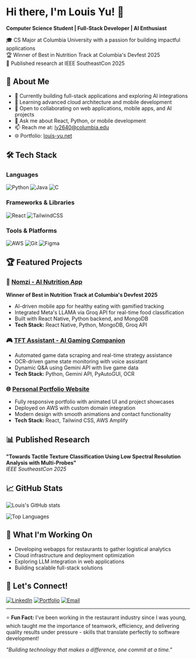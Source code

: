 # Hi there, I'm Louis Yu! 👋

**Computer Science Student | Full-Stack Developer | AI Enthusiast**

🎓 CS Major at Columbia University with a passion for building impactful applications  
🏆 Winner of Best in Nutrition Track at Columbia's Devfest 2025  
🔬 Published research at IEEE SoutheastCon 2025

## 🚀 About Me

- 🔭 Currently building full-stack applications and exploring AI integrations
- 🌱 Learning advanced cloud architecture and mobile development
- 👯 Open to collaborating on web applications, mobile apps, and AI projects
- 💬 Ask me about React, Python, or mobile development
- 📫 Reach me at: ly2640@columbia.edu
- 🌐 Portfolio: [louis-yu.net](https://louis-yu.net)

## 🛠️ Tech Stack

### Languages
![Python](https://img.shields.io/badge/Python-3776AB?style=for-the-badge&logo=python&logoColor=white)
![Java](https://img.shields.io/badge/Java-ED8B00?style=for-the-badge&logo=openjdk&logoColor=white)
![C](https://img.shields.io/badge/C-00599C?style=for-the-badge&logo=c&logoColor=white)

### Frameworks & Libraries
![React](https://img.shields.io/badge/React-20232A?style=for-the-badge&logo=react&logoColor=61DAFB)
![TailwindCSS](https://img.shields.io/badge/Tailwind_CSS-38B2AC?style=for-the-badge&logo=tailwind-css&logoColor=white)

### Tools & Platforms
![AWS](https://img.shields.io/badge/Amazon_AWS-232F3E?style=for-the-badge&logo=amazon-aws&logoColor=white)
![Git](https://img.shields.io/badge/Git-F05032?style=for-the-badge&logo=git&logoColor=white)
![Figma](https://img.shields.io/badge/Figma-F24E1E?style=for-the-badge&logo=figma&logoColor=white)

## 🏆 Featured Projects

### 🍎 [Nomzi - AI Nutrition App](https://github.com/LouisY06/nomzi)
**Winner of Best in Nutrition Track at Columbia's Devfest 2025**
- AI-driven mobile app for healthy eating with gamified tracking
- Integrated Meta's LLAMA via Groq API for real-time food classification
- Built with React Native, Python backend, and MongoDB
- **Tech Stack:** React Native, Python, MongoDB, Groq API

### 🎮 [TFT Assistant - AI Gaming Companion](https://github.com/LouisY06/tft-assistant)
- Automated game data scraping and real-time strategy assistance
- OCR-driven game state monitoring with voice assistant
- Dynamic Q&A using Gemini API with live game data
- **Tech Stack:** Python, Gemini API, PyAutoGUI, OCR

### 🌐 [Personal Portfolio Website](https://louis-yu.net)
- Fully responsive portfolio with animated UI and project showcases
- Deployed on AWS with custom domain integration
- Modern design with smooth animations and contact functionality
- **Tech Stack:** React, Tailwind CSS, AWS Amplify

## 📊 Published Research

**"Towards Tactile Texture Classification Using Low Spectral Resolution Analysis with Multi-Probes"**  
*IEEE SoutheastCon 2025* 

## 📈 GitHub Stats

![Louis's GitHub stats](https://github-readme-stats.vercel.app/api?username=LouisY06&show_icons=true&theme=dark&count_private=true)

![Top Languages](https://github-readme-stats.vercel.app/api/top-langs/?username=LouisY06&layout=compact&theme=dark)

## 🎯 What I'm Working On

- Developing webapps for restaurants to gather logistical analytics
- Cloud infrastructure and deployment optimization
- Exploring LLM integration in web applications
- Building scalable full-stack solutions

## 🤝 Let's Connect!

[![LinkedIn](https://img.shields.io/badge/LinkedIn-0077B5?style=for-the-badge&logo=linkedin&logoColor=white)](https://linkedin.com/in/louis-yu0612/)
[![Portfolio](https://img.shields.io/badge/Portfolio-000000?style=for-the-badge&logo=About.me&logoColor=white)](https://louis-yu.net)
[![Email](https://img.shields.io/badge/Email-D14836?style=for-the-badge&logo=gmail&logoColor=white)](mailto:ly2640@columbia.edu)

---

⭐ **Fun Fact:** I've been working in the restaurant industry since I was young, which taught me the importance of teamwork, efficiency, and delivering quality results under pressure - skills that translate perfectly to software development!

*"Building technology that makes a difference, one commit at a time."*
